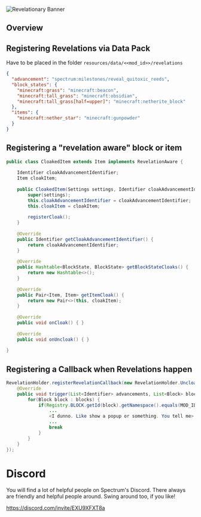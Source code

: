 ![Revelationary Banner](/images/banner.png "Revelationary's Banner")

## Overview


## Registering Revelations via Data Pack
Have to be placed in the folder `resources/data/<<mod_id>>/revelations`

```json
{
  "advancement": "spectrum:milestones/reveal_quitoxic_reeds",
  "block_states": {
    "minecraft:grass": "minecraft:beacon",
    "minecraft:tall_grass": "minecraft:obsidian",
    "minecraft:tall_grass[half=upper]": "minecraft:netherite_block"
  },
  "items": {
    "minecraft:nether_star": "minecraft:gunpowder"
  }
}
```

## Registering a "revelation aware" block or item

```java
public class CloakedItem extends Item implements RevelationAware {
	
	Identifier cloakAdvancementIdentifier;
	Item cloakItem;
	
	public CloakedItem(Settings settings, Identifier cloakAdvancementIdentifier, Item cloakItem) {
		super(settings);
		this.cloakAdvancementIdentifier = cloakAdvancementIdentifier;
		this.cloakItem = cloakItem;
		
		registerCloak();
	}
	
	@Override
	public Identifier getCloakAdvancementIdentifier() {
		return cloakAdvancementIdentifier;
	}
	
	@Override
	public Hashtable<BlockState, BlockState> getBlockStateCloaks() {
		return new Hashtable<>();
	}
	
	@Override
	public Pair<Item, Item> getItemCloak() {
		return new Pair<>(this, cloakItem);
	}
	
	@Override
	public void onCloak() { }
	
	@Override
	public void onUncloak() { }
	
}
```

## Registering a Callback when Revelations happen

```java
RevelationHolder.registerRevelationCallback(new RevelationHolder.UncloakCallback() {
    @Override
    public void trigger(List<Identifier> advancements, List<Block> blocks, List<Item> items) {
        for(Block block : blocks) {
            if(Registry.BLOCK.getId(block).getNamespace().equals(MOD_ID)) {
                ...
                <I dunno. Like show a popup or something. You tell me>
                ...
                break
            }
        }
    }
});
```

# Discord
You will find a lot of helpful people on Spectrum's Discord. There always are friendly and helpful people around. Swing around too, if you like!

https://discord.com/invite/EXU9XFXT8a